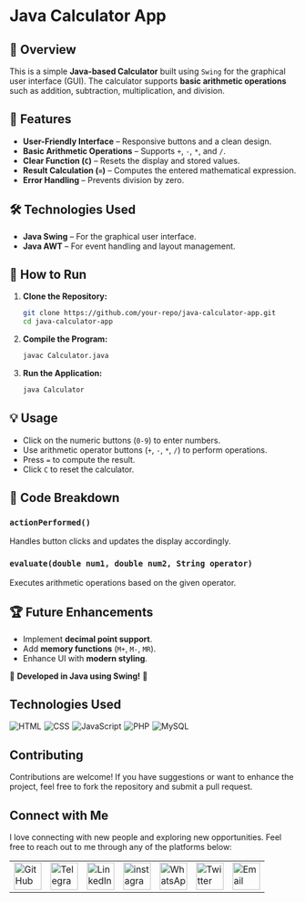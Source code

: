 # Java Calculator App

## 📌 Overview
This is a simple **Java-based Calculator** built using `Swing` for the graphical user interface (GUI). The calculator supports **basic arithmetic operations** such as addition, subtraction, multiplication, and division.

## 🎯 Features
- **User-Friendly Interface** – Responsive buttons and a clean design.
- **Basic Arithmetic Operations** – Supports `+`, `-`, `*`, and `/`.
- **Clear Function (`C`)** – Resets the display and stored values.
- **Result Calculation (`=`)** – Computes the entered mathematical expression.
- **Error Handling** – Prevents division by zero.

## 🛠 Technologies Used
- **Java Swing** – For the graphical user interface.
- **Java AWT** – For event handling and layout management.

## 🚀 How to Run
1. **Clone the Repository:**
   ```bash
   git clone https://github.com/your-repo/java-calculator-app.git
   cd java-calculator-app
   ```
2. **Compile the Program:**
   ```bash
   javac Calculator.java
   ```
3. **Run the Application:**
   ```bash
   java Calculator
   ```

## 💡 Usage
- Click on the numeric buttons (`0-9`) to enter numbers.
- Use arithmetic operator buttons (`+`, `-`, `*`, `/`) to perform operations.
- Press `=` to compute the result.
- Click `C` to reset the calculator.

## 📝 Code Breakdown
### `actionPerformed()`
Handles button clicks and updates the display accordingly.

### `evaluate(double num1, double num2, String operator)`
Executes arithmetic operations based on the given operator.

## 🏆 Future Enhancements
- Implement **decimal point support**.
- Add **memory functions** (`M+`, `M-`, `MR`).
- Enhance UI with **modern styling**.

📌 **Developed in Java using Swing!** 🚀


## Technologies Used

<div style="display: flex; flex-wrap: wrap; gap: 5px;">
    <img src="https://img.shields.io/badge/HTML-%23F06529.svg?style=for-the-badge&logo=html5&logoColor=white"
        alt="HTML">
    <img src="https://img.shields.io/badge/CSS-%231572B6.svg?style=for-the-badge&logo=css3&logoColor=white" alt="CSS">
    <img src="https://img.shields.io/badge/JavaScript-%23323330.svg?style=for-the-badge&logo=javascript&logoColor=%23F7DF1E"
        alt="JavaScript">
     <img src="https://img.shields.io/badge/PHP-%23777BB4.svg?style=for-the-badge&logo=php&logoColor=white" alt="PHP">
   <img src="https://img.shields.io/badge/MySQL-%234479A1.svg?style=for-the-badge&logo=mysql&logoColor=white"
        alt="MySQL">
</div>


## Contributing

Contributions are welcome! If you have suggestions or want to enhance the project, feel free to fork the repository and submit a pull request.


## Connect with Me

I love connecting with new people and exploring new opportunities. Feel free to reach out to me through any of the platforms below:

<table>
    <tr>
        <td>
            <a href="https://github.com/iqbolshoh">
                <img src="https://raw.githubusercontent.com/rahuldkjain/github-profile-readme-generator/master/src/images/icons/Social/github.svg"
                    height="48" width="48" alt="GitHub" />
            </a>
        </td>
        <td>
            <a href="https://t.me/iqbolshoh_777">
                <img src="https://github.com/gayanvoice/github-active-users-monitor/blob/master/public/images/icons/telegram.svg"
                    height="48" width="48" alt="Telegram" />
            </a>
        </td>
        <td>
            <a href="https://www.linkedin.com/in/iiqbolshoh/">
                <img src="https://github.com/gayanvoice/github-active-users-monitor/blob/master/public/images/icons/linkedin.svg"
                    height="48" width="48" alt="LinkedIn" />
            </a>
        </td>
        <td>
            <a href="https://instagram.com/iqbolshoh_777" target="blank"><img align="center"
                    src="https://raw.githubusercontent.com/rahuldkjain/github-profile-readme-generator/master/src/images/icons/Social/instagram.svg"
                    alt="instagram" height="48" width="48" /></a>
        </td>
        <td>
            <a href="https://wa.me/qr/22PVFQSMQQX4F1">
                <img src="https://github.com/gayanvoice/github-active-users-monitor/blob/master/public/images/icons/whatsapp.svg"
                    height="48" width="48" alt="WhatsApp" />
            </a>
        </td>
        <td>
            <a href="https://x.com/iqbolshoh_777">
                <img src="https://img.shields.io/badge/X-000000?style=for-the-badge&logo=x&logoColor=white" height="48"
                    width="48" alt="Twitter" />
            </a>
        </td>
        <td>
            <a href="mailto:iilhomjonov777@gmail.com">
                <img src="https://github.com/gayanvoice/github-active-users-monitor/blob/master/public/images/icons/gmail.svg"
                    height="48" width="48" alt="Email" />
            </a>
        </td>
    </tr>
</table>
